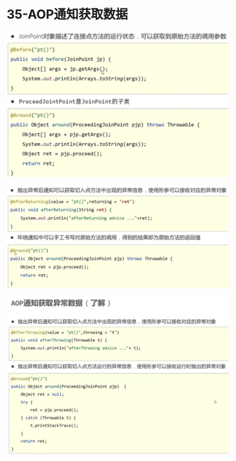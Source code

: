 # 35-AOP通知获取数据


![](../img/20230504055545.png)

![](../img/20230504055625.png)


![](../img/20230504055652.png)
